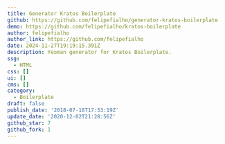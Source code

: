 ```yaml
---
title: Generator Kratos Boilerplate
github: https://github.com/felipefialho/generator-kratos-boilerplate
demo: https://github.com/felipefialho/kratos-boilerplate
author: felipefialho
author_link: https://github.com/felipefialho
date: 2024-11-27T19:19:15.391Z
description: Yeoman generator for Kratos Boilerplate.
ssg:
  - HTML
css: []
ui: []
cms: []
category:
  - Boilerplate
draft: false
publish_date: '2018-07-18T17:53:19Z'
update_date: '2020-12-02T21:28:56Z'
github_star: 7
github_fork: 1
---
```

